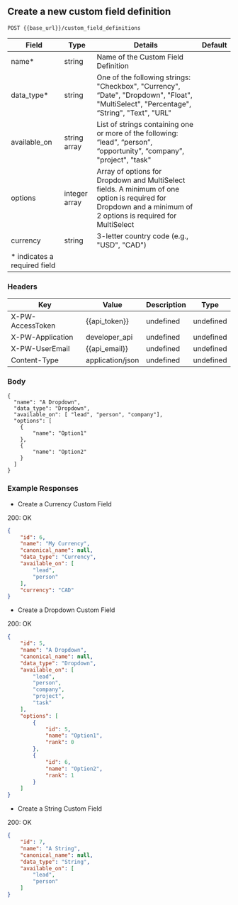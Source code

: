 ## Create a new custom field definition

```POST {{base_url}}/custom_field_definitions```

| Field                 | Type          | Details | Default |
| --------------------- | ------------- | ----------------------- | ---------------------- |
| name*              | string | Name of the Custom Field Definition                     |                      |
| data_type*                  | string | One of the following strings: "Checkbox", "Currency", “Date", "Dropdown", "Float", "MultiSelect", "Percentage", “String", "Text", "URL" |                      |
| available_on              | string array       | List of strings containing one or more of the following: “lead”, “person”, “opportunity”, “company”, "project", "task"                      |                      |
| options          | integer array       | Array of options for Dropdown and MultiSelect fields.  A minimum of one option is required for Dropdown and a minimum of 2 options is required for MultiSelect                      |                      |
| currency            | string | 3-letter country code (e.g., "USD", "CAD")                     |                      |
|\* indicates a required field| | |

### Headers

Key | Value | Description | Type
--- | --- | --- | ---
X-PW-AccessToken | {{api_token}} | undefined | undefined
X-PW-Application | developer_api | undefined | undefined
X-PW-UserEmail | {{api_email}} | undefined | undefined
Content-Type | application/json | undefined | undefined
### Body

```
{
  "name": "A Dropdown",
  "data_type": "Dropdown",
  "available_on": [ "lead", "person", "company"],
  "options": [
  	{
  		"name": "Option1"
  	},
  	{
  		"name": "Option2"
  	}
  ]
}
```
### Example Responses

- Create a Currency Custom Field

200: OK
```json
{
    "id": 6,
    "name": "My Currency",
    "canonical_name": null,
    "data_type": "Currency",
    "available_on": [
        "lead",
        "person"
    ],
    "currency": "CAD"
}
```
- Create a Dropdown Custom Field

200: OK
```json
{
    "id": 5,
    "name": "A Dropdown",
    "canonical_name": null,
    "data_type": "Dropdown",
    "available_on": [
        "lead",
        "person",
        "company",
        "project",
        "task"
    ],
    "options": [
        {
            "id": 5,
            "name": "Option1",
            "rank": 0
        },
        {
            "id": 6,
            "name": "Option2",
            "rank": 1
        }
    ]
}
```
- Create a String Custom Field

200: OK
```json
{
    "id": 7,
    "name": "A String",
    "canonical_name": null,
    "data_type": "String",
    "available_on": [
        "lead",
        "person"
    ]
}
```